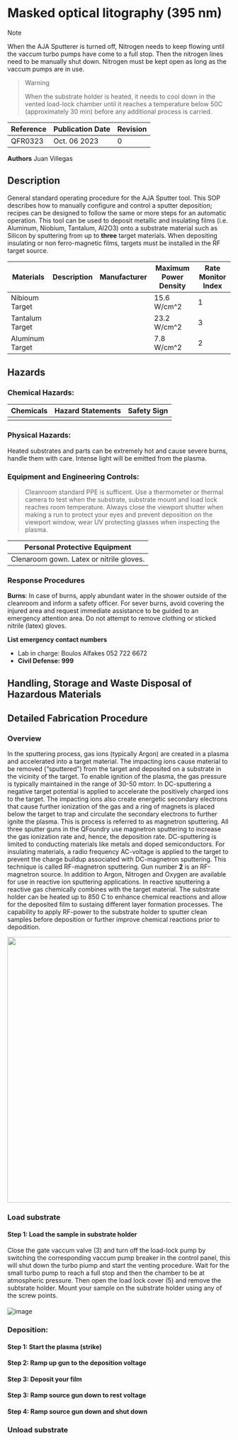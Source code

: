 # Masked optical litography (395 nm)
> [!NOTE]
> When the AJA Sputterer is turned off, Nitrogen needs to keep flowing until the vaccum turbo pumps have come to a full stop. Then the nitrogen lines need to be manually shut down. Nitrogen must be kept open as long as the vaccum pumps are in use.

> > [!WARNING]
> When the substrate holder is heated, it needs to cool down in the vented load-lock chamber until it reaches a temperature below 50C (approximately 30 min) before any additional process is carried.

| Reference | Publication Date | Revision |
|----|----|----|
|QFR0323 | Oct. 06 2023 | 0 |


**Authors**
Juan Villegas

##   Description
General standard operating procedure for the AJA Sputter tool. This SOP describes how to manually configure and control a sputter deposition; recipes can be designed to follow the same or more steps for an automatic operation. 
This tool can be used to deposit metallic and insulating films (i.e. Aluminum, Niobium, Tantalum, Al2O3) onto a substrate material such as Silicon by sputtering from up to **three** target materials. When depositing insulating 
or non ferro-magnetic films, targets must be installed in the RF target source.

|Materials| Description | Manufacturer | Maximum Power Density | Rate Monitor Index |
|---|---|---|---|---|
|Nibioum Target  | |  | 15.6 W/cm^2 |1|
|Tantalum Target  | |  | 23.2 W/cm^2 |3|
|Aluminum Target  | |  | 7.8 W/cm^2 |2|

##   Hazards
### Chemical Hazards:
|Chemicals|**Hazard Statements**|Safety Sign|
|---|---|---|
|  |  |  |

### Physical Hazards:
Heated substrates and parts can be extremely hot and cause severe burns, handle them with care. Intense light will be emitted from the plasma. 

### Equipment and Engineering Controls:
> Cleanroom standard PPE is sufficent. Use a thermometer or thermal camera to test when the substrate, substrate mount and load lock reaches room temperature. 
> Always close the viewport shutter when making a run to protect your eyes and prevent deposition on the viewport window, wear UV protecting glasses when inspecting the plasma.

|Personal Protective Equipment |
|---|
| Clenaroom gown. Latex or nitrile gloves.|

### Response Procedures
**Burns**: 
In case of burns, apply abundant water in the shower outside of the cleanroom and inform a safety officer. For sever burns, avoid covering the injured area and request immediate assistance to be guided to an emergency attention area. Do not attempt to remove clothing or sticked nitrile (latex) gloves.

**List emergency contact numbers**
- Lab in charge: Boulos Alfakes 052 722 6672
- **Civil Defense: 999**

## Handling, Storage and Waste Disposal of Hazardous Materials


## Detailed Fabrication Procedure
### Overview
In the sputtering process, gas ions (typically Argon) are created in a plasma and accelerated into a target material. The impacting ions cause material to be removed (“sputtered”) 
from the target and deposited on a substrate in the vicinity of the target. To enable ignition of the plasma, the gas pressure is typically maintained in the range of 30-50 mtorr. 
In DC-sputtering a negative target potential is applied to accelerate the positively charged ions to the target. The impacting ions also create energetic secondary electrons that 
cause further ionization of the gas and a ring of magnets is placed below the target to trap and circulate the secondary electrons to further ignite the plasma. This is process is 
referred to as magnetron sputtering. All three sputter guns in the QFoundry use magnetron sputtering to increase the gas ionization rate and, hence, the deposition rate. DC-sputtering is limited 
to conducting materials like metals and doped semiconductors. For insulating materials, a radio frequency AC-voltage is applied to the target to prevent the charge buildup associated
with DC-magnetron sputtering. This technique is called RF-magnetron sputtering. Gun number **2** is an RF-magnetron source. In addition to Argon, Nitrogen and Oxygen are available 
for use in reactive ion sputtering applications. In reactive sputtering a reactive gas chemically combines with the target material. The substrate holder can be heated up to 850 C to 
enhance chemical reactions and allow for the deposited film to sustaing different layer formation processes. The capability to apply RF-power to the substrate holder to sputter clean 
samples before deposition or further improve chemical reactions prior to depodition. 

<p align="center">
<img src ='https://github.com/tii-qfoundry/SOP/assets/14344419/bd80a577-b269-4fc4-961e-c6c7a5d3e2b8' width=600>
</p>

### Load substrate
#### Step 1: Load the sample in substrate holder
Close the gate vaccum valve (3) and turn off the load-lock pump by switching the corresponding vaccum pump breaker in the control panel, this will shut down the turbo piump and start the venting procedure. Wait for the small turbo pump to reach a full stop and 
then the chamber to be at atmospheric pressure. Then open the load lock cover (5) and remove the subtsrate holder. Mount your sample on the substrate holder using any of the screw points. 

#### 
![image](https://github.com/tii-qfoundry/SOP/assets/14344419/b8d964f6-6be2-4d93-a6a1-24220a25698c)

### Deposition: 
#### Step 1: Start the plasma (strike)

#### Step 2: Ramp up gun to the deposition voltage

#### Step 3: Deposit your film

#### Step 3: Ramp source gun down to rest voltage

#### Step 4: Ramp source gun down and shut down

### Unload substrate

